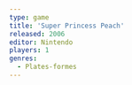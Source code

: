 ```yaml
---
type: game
title: 'Super Princess Peach'
released: 2006
editor: Nintendo
players: 1
genres:
  - Plates-formes
---
```

